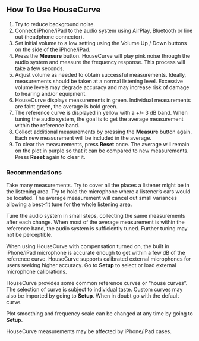 ## How To Use HouseCurve

1. Try to reduce background noise.
2. Connect iPhone/iPad to the audio system using AirPlay, Bluetooth or line out (headphone connector).
3. Set initial volume to a low setting using the Volume Up / Down buttons on the side of the iPhone/iPad.
4. Press the **Measure** button.  HouseCurve will play pink noise through the audio system and measure the frequency response.  This process will take a few seconds.
5. Adjust volume as needed to obtain successful measurements.  Ideally, measurements should be taken at a normal listening level.  Excessive volume levels may degrade accuracy and may increase risk of damage to hearing and/or equipment.
6. HouseCurve displays measurements in green.  Individual measurements are faint green, the average is bold green.
7. The reference curve is displayed in yellow with a +/- 3 dB band.  When tuning the audio system, the goal is to get the average measurement within the reference band.
8. Collect additional measurements by pressing the **Measure** button again.  Each new measurement will be included in the average.
9. To clear the measurements, press **Reset** once.  The average will remain on the plot in purple so that it can be compared to new measurements.  Press **Reset** again to clear it.

### Recommendations

Take many measurements.  Try to cover all the places a listener might be in the listening area.  Try to hold the microphone where a listener’s ears would be located.  The average measurement will cancel out small variances allowing a best-fit tune for the whole listening area.

Tune the audio system in small steps, collecting the same measurements after each change.  When most of the average measurement is within the reference band, the audio system is sufficiently tuned.  Further tuning may not be perceptible.

When using HouseCurve with compensation turned on, the built in iPhone/iPad microphone is accurate enough to get within a few dB of the reference curve.  HouseCurve supports calibrated external microphones for users seeking higher accuracy.  Go to **Setup** to select or load external microphone calibrations.

HouseCurve provides some common reference curves or “house curves”.  The selection of curve is subject to individual taste.  Custom curves may also be imported by going to **Setup**.  When in doubt go with the default curve.

Plot smoothing and frequency scale can be changed at any time by going to **Setup**.

HouseCurve measurements may be affected by iPhone/iPad cases.




